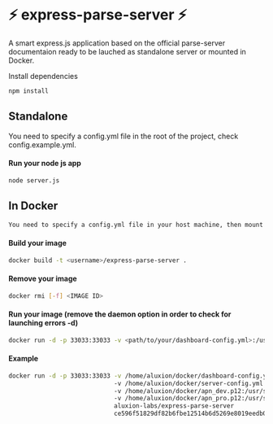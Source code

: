 # :zap: express-parse-server :zap:
A smart express.js application based on the official parse-server documentaion ready to be lauched as standalone server or mounted in Docker.

Install dependencies 
```sh
npm install
```

## Standalone
You need to specify a config.yml file in the root of the project, check config.example.yml.

#### Run your node js app
```sh
node server.js
```

## In Docker
```sh
You need to specify a config.yml file in your host machine, then mount it when launching the container, check config.example.yml.
```
#### Build your image
```sh
docker build -t <username>/express-parse-server .
```
#### Remove your image
```sh
docker rmi [-f] <IMAGE ID>
```
#### Run your image (remove the daemon option in order to check for launching errors -d)
```sh
docker run -d -p 33033:33033 -v <path/to/your/dashboard-config.yml>:/usr/src/app/dashboard-config.yml -v <path/to/your/server-config.yml>:/usr/src/app/server-config.yml <username>/express-parse-server
```

#### Example

```sh
docker run -d -p 33033:33033 -v /home/aluxion/docker/dashboard-config.yml:/usr/src/app/dashboard-config.yml 
                             -v /home/aluxion/docker/server-config.yml:/usr/src/app/server-config.yml 
                             -v /home/aluxion/docker/apn_dev.p12:/usr/src/app/apn_dev.p12 
                             -v /home/aluxion/docker/apn_pro.p12:/usr/src/app/apn_pro.p12  
                             aluxion-labs/express-parse-server
                             ce596f51829df82b6fbe12514b6d5269e8019eedb00cc60d1176d4e54f62a653
```
